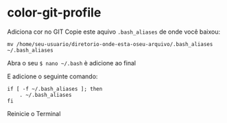 # color-git-profile
Adiciona cor no GIT
Copie este aquivo `.bash_aliases` de onde você baixou:


 ```
 mv /home/seu-usuario/diretorio-onde-esta-oseu-arquivo/.bash_aliases ~/.bash_aliases
```

Abra o seu `$ nano ~/.bash` è adicione ao final

E adicione o seguinte comando:

``` 
if [ -f ~/.bash_aliases ]; then
    . ~/.bash_aliases
fi

```

Reinicie o Terminal
